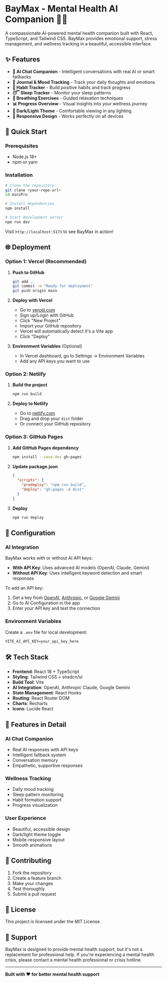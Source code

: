# BayMax - Mental Health AI Companion 🤖💙

A compassionate AI-powered mental health companion built with React, TypeScript, and Tailwind CSS. BayMax provides emotional support, stress management, and wellness tracking in a beautiful, accessible interface.

## ✨ Features

- **🤖 AI Chat Companion** - Intelligent conversations with real AI or smart fallbacks
- **📝 Journal & Mood Tracking** - Track your daily thoughts and emotions
- **🎯 Habit Tracker** - Build positive habits and track progress
- **😴 Sleep Tracker** - Monitor your sleep patterns
- **🧘 Breathing Exercises** - Guided relaxation techniques
- **📊 Progress Overview** - Visual insights into your wellness journey
- **🌙 Dark/Light Theme** - Comfortable viewing in any lighting
- **📱 Responsive Design** - Works perfectly on all devices

## 🚀 Quick Start

### Prerequisites
- Node.js 18+ 
- npm or yarn

### Installation
```bash
# Clone the repository
git clone <your-repo-url>
cd miniPro

# Install dependencies
npm install

# Start development server
npm run dev
```

Visit `http://localhost:5173` to see BayMax in action!

## 🌐 Deployment

### Option 1: Vercel (Recommended)

1. **Push to GitHub**
   ```bash
   git add .
   git commit -m "Ready for deployment"
   git push origin main
   ```

2. **Deploy with Vercel**
   - Go to [vercel.com](https://vercel.com)
   - Sign up/Login with GitHub
   - Click "New Project"
   - Import your GitHub repository
   - Vercel will automatically detect it's a Vite app
   - Click "Deploy"

3. **Environment Variables** (Optional)
   - In Vercel dashboard, go to Settings → Environment Variables
   - Add any API keys you want to use

### Option 2: Netlify

1. **Build the project**
   ```bash
   npm run build
   ```

2. **Deploy to Netlify**
   - Go to [netlify.com](https://netlify.com)
   - Drag and drop your `dist` folder
   - Or connect your GitHub repository

### Option 3: GitHub Pages

1. **Add GitHub Pages dependency**
   ```bash
   npm install --save-dev gh-pages
   ```

2. **Update package.json**
   ```json
   {
     "scripts": {
       "predeploy": "npm run build",
       "deploy": "gh-pages -d dist"
     }
   }
   ```

3. **Deploy**
   ```bash
   npm run deploy
   ```

## 🔧 Configuration

### AI Integration
BayMax works with or without AI API keys:

- **With API Key**: Uses advanced AI models (OpenAI, Claude, Gemini)
- **Without API Key**: Uses intelligent keyword detection and smart responses

To add an API key:
1. Get a key from [OpenAI](https://platform.openai.com/api-keys), [Anthropic](https://console.anthropic.com/), or [Google Gemini](https://makersuite.google.com/app/apikey)
2. Go to AI Configuration in the app
3. Enter your API key and test the connection

### Environment Variables
Create a `.env` file for local development:
```env
VITE_AI_API_KEY=your_api_key_here
```

## 🛠️ Tech Stack

- **Frontend**: React 18 + TypeScript
- **Styling**: Tailwind CSS + shadcn/ui
- **Build Tool**: Vite
- **AI Integration**: OpenAI, Anthropic Claude, Google Gemini
- **State Management**: React Hooks
- **Routing**: React Router DOM
- **Charts**: Recharts
- **Icons**: Lucide React

## 📱 Features in Detail

### AI Chat Companion
- Real AI responses with API keys
- Intelligent fallback system
- Conversation memory
- Empathetic, supportive responses

### Wellness Tracking
- Daily mood tracking
- Sleep pattern monitoring
- Habit formation support
- Progress visualization

### User Experience
- Beautiful, accessible design
- Dark/light theme toggle
- Mobile-responsive layout
- Smooth animations

## 🤝 Contributing

1. Fork the repository
2. Create a feature branch
3. Make your changes
4. Test thoroughly
5. Submit a pull request

## 📄 License

This project is licensed under the MIT License.

## 💙 Support

BayMax is designed to provide mental health support, but it's not a replacement for professional help. If you're experiencing a mental health crisis, please contact a mental health professional or crisis hotline.

---

**Built with ❤️ for better mental health support**
